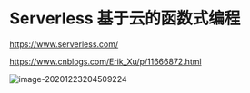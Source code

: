 # Serverless 基于云的函数式编程

https://www.serverless.com/



https://www.cnblogs.com/Erik_Xu/p/11666872.html

![image-20201223204509224](C:\Users\2294765\AppData\Roaming\Typora\typora-user-images\image-20201223204509224.png)

